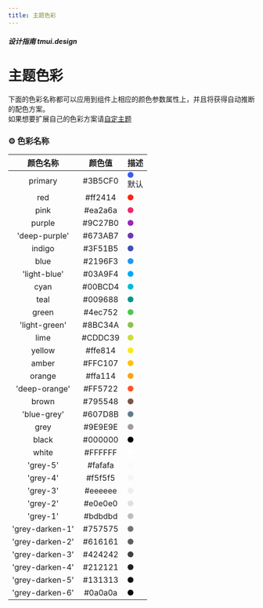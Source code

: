 ```yaml
---
title: 主题色彩
---
```


<dirtoc></dirtoc>

##### 设计指南 tmui.design

# 主题色彩
下面的色彩名称都可以应用到组件上相应的颜色参数属性上，并且将获得自动推断的配色方案。<br>
如果想要扩展自己的色彩方案请[自定主题](/doc/spec/%E8%87%AA%E5%AE%9A%E4%B8%BB%E9%A2%98.md)

### :gear: 色彩名称

| 颜色名称 | 颜色值 | 描述 |
| :--: | :--: | :--: |
| primary | #3B5CF0 |  <span style="width:12px;height:12px;border-radius:12px;display:block;background:#3B5CF0"></span> 默认  |
| red | #ff2414 |  <span style="width:12px;height:12px;border-radius:12px;display:block;background:#ff2414"></span>  |
| pink | #ea2a6a |  <span style="width:12px;height:12px;border-radius:12px;display:block;background:#ea2a6a"></span>  |
| purple | #9C27B0 |  <span style="width:12px;height:12px;border-radius:12px;display:block;background:#9C27B0"></span>  |
| 'deep-purple' | #673AB7 |  <span style="width:12px;height:12px;border-radius:12px;display:block;background:#673AB7"></span>  |
| indigo | #3F51B5 |  <span style="width:12px;height:12px;border-radius:12px;display:block;background:#3F51B5"></span>  |
| blue | #2196F3 |  <span style="width:12px;height:12px;border-radius:12px;display:block;background:#2196F3"></span>  |
| 'light-blue' | #03A9F4 |  <span style="width:12px;height:12px;border-radius:12px;display:block;background:#03A9F4"></span>  |
| cyan | #00BCD4 |  <span style="width:12px;height:12px;border-radius:12px;display:block;background:#00BCD4"></span>  |
| teal | #009688 |  <span style="width:12px;height:12px;border-radius:12px;display:block;background:#009688"></span>  |
| green | #4ec752 |  <span style="width:12px;height:12px;border-radius:12px;display:block;background:#4ec752"></span>  |
| 'light-green' | #8BC34A |  <span style="width:12px;height:12px;border-radius:12px;display:block;background:#8BC34A"></span>  |
| lime | #CDDC39 |  <span style="width:12px;height:12px;border-radius:12px;display:block;background:#CDDC39"></span>  |
| yellow | #ffe814 |  <span style="width:12px;height:12px;border-radius:12px;display:block;background:#ffe814"></span>  |
| amber | #FFC107 |  <span style="width:12px;height:12px;border-radius:12px;display:block;background:#FFC107"></span>  |
| orange | #ffa114 |  <span style="width:12px;height:12px;border-radius:12px;display:block;background:#ffa114"></span>  |
| 'deep-orange' | #FF5722 | <span style="width:12px;height:12px;border-radius:12px;display:block;background:#FF5722"></span>   |
| brown | #795548 |  <span style="width:12px;height:12px;border-radius:12px;display:block;background:#795548"></span>  |
| 'blue-grey' | #607D8B |  <span style="width:12px;height:12px;border-radius:12px;display:block;background:#607D8B"></span>  |
| grey | #9E9E9E |  <span style="width:12px;height:12px;border-radius:12px;display:block;background:#9E9E9E"></span>  |
| black | #000000 |  <span style="width:12px;height:12px;border-radius:12px;display:block;background:#000000"></span>  |
| white | #FFFFFF |  <span style="width:12px;height:12px;border-radius:12px;display:block;background:#FFFFFF"></span>  |
| 'grey-5' | #fafafa |  <span style="width:12px;height:12px;border-radius:12px;display:block;background:#fafafa"></span>  |
| 'grey-4' | #f5f5f5 |  <span style="width:12px;height:12px;border-radius:12px;display:block;background:#f5f5f5"></span>  |
| 'grey-3' | #eeeeee |  <span style="width:12px;height:12px;border-radius:12px;display:block;background:#eeeeee"></span>  |
| 'grey-2' | #e0e0e0 |  <span style="width:12px;height:12px;border-radius:12px;display:block;background:#e0e0e0"></span>  |
| 'grey-1' | #bdbdbd |  <span style="width:12px;height:12px;border-radius:12px;display:block;background:#bdbdbd"></span>  |
| 'grey-darken-1' | #757575 |  <span style="width:12px;height:12px;border-radius:12px;display:block;background:#757575"></span>  |
| 'grey-darken-2' | #616161 |  <span style="width:12px;height:12px;border-radius:12px;display:block;background:#616161"></span>  |
| 'grey-darken-3' | #424242 |  <span style="width:12px;height:12px;border-radius:12px;display:block;background:#424242"></span>  |
| 'grey-darken-4' | #212121 |  <span style="width:12px;height:12px;border-radius:12px;display:block;background:#212121"></span>  |
| 'grey-darken-5' | #131313 |  <span style="width:12px;height:12px;border-radius:12px;display:block;background:#131313"></span>  |
| 'grey-darken-6' | #0a0a0a |  <span style="width:12px;height:12px;border-radius:12px;display:block;background:#0a0a0a"></span>  |


